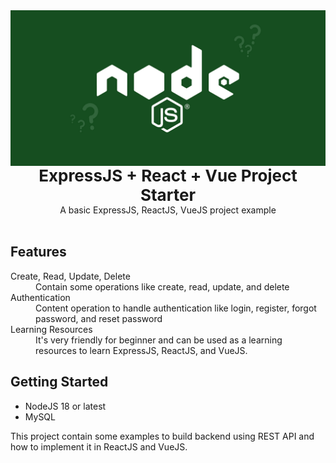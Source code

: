 <img src="assets/background.png" alt="react boilerplate banner" align="center" />

<br />

<div style="font-size: 26px;" align="center"><strong>ExpressJS + React + Vue Project Starter</strong></div>
<div align="center">A basic ExpressJS, ReactJS, VueJS project example</div>

<br />

## Features
<dl>
  <dt>Create, Read, Update, Delete</dt>
  <dd>Contain some operations like  create, read, update, and delete</dd>
  <dt>Authentication</dt>
  <dd>Content operation to handle authentication like login, register, forgot password, and reset password</dd>
  <dt>Learning Resources</dt>
  <dd>It's very friendly for beginner and can be used as a learning resources to learn ExpressJS, ReactJS, and VueJS.</dd>
</dl>

## Getting Started
- NodeJS 18 or latest
- MySQL

This project contain some examples to build backend using REST API and how to implement it in ReactJS and VueJS.